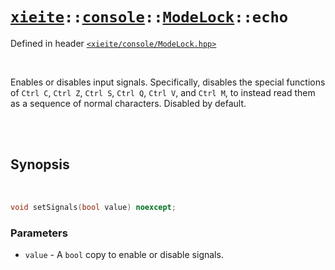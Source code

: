 # [`xieite`](../../../README.md)`::`[`console`](../../../docs/console.md)`::`[`ModeLock`](../../../docs/console/ModeLock.md)`::echo`
Defined in header [`<xieite/console/ModeLock.hpp>`](../../../include/xieite/console/ModeLock.hpp)

<br/>

Enables or disables input signals. Specifically, disables the special functions of `Ctrl C`, `Ctrl Z`, `Ctrl S`, `Ctrl Q`, `Ctrl V`, and `Ctrl M`, to instead read them as a sequence of normal characters. Disabled by default.

<br/><br/>

## Synopsis

<br/>

```cpp
void setSignals(bool value) noexcept;
```
### Parameters
- `value` - A `bool` copy to enable or disable signals.
